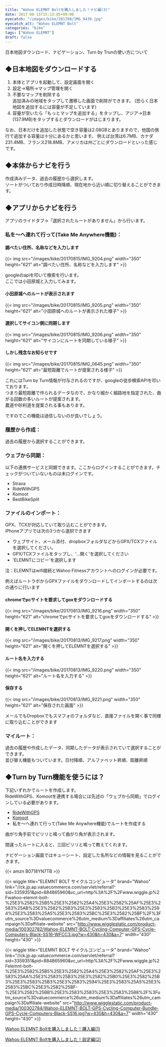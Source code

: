 ```yaml
---
title: "Wahoo ELEMNT Boltを購入しました！ナビ編(3)"
date: 2017-08-15T15:13:05+09:00
eyecatch: "/images/bike/201708/IMG_9439.jpg"
eyecatch_alt: "Wahoo ELEMNT Bolt"
categories: "bike"
tags: ["Wahoo ELEMNT"]
draft: false
---
```


日本地図ダウンロード、ナビゲーション、Turn by Trunの使い方について

<h2>◆日本地図をダウンロードする</h2>
<ol>
  <li>本体とアプリを起動して、設定画面を開く</li>
  <li>設定→場所→マップ管理を開く</li>
  <li>不要なマップを削除する<br />
追加済みの地域をタップして遷移した画面で削除ができます。
(恐らく日本地図を追加するには容量が不足しています)</li>
  <li>容量が空いたら「もっとマップを追加する」をタップし、アジア→日本(137.9MB)をタップするとダウンロードがはじまります。</li>
</ol>

なお、日本だけを追加した状態で空き容量は2.08GBとありますので、他国の旅行で追加する容量は十分にあるかと思います。
例えば台湾は6.7MB、カナダ231.4MB、フランス218.8MB、アメリカは州ごとにダウンロードといった感じです。

<h2>◆本体からナビを行う</h2>
<p>作成済みデータ、過去の履歴から選択します。<br />
ソートがついており作成日時降順、現在地から近い順に切り替えることができます。</p>

<h2>◆アプリからナビを行う</h2>
<p>アプリのライドタブ→「選択されたルートがありません」から行います。</p>

<h3>私を〜へ連れて行って(Take Me Anywhere機能)：</h3>
<h4>調べたい住所、名称などを入力します</h4>
{{< img src="/images/bike/20170815/IMG_9204.png" width="350" height="621" alt="調べたい住所、名称などを入力します" >}}

<p>googleのapiを叩いて検索を行います。<br>
ここでは小田原城と入力してみます。</p>

<h4>小田原城へのルートが表示されます</h4>
{{< img src="/images/bike/20170815/IMG_9205.png" width="350" height="621" alt="小田原城へのルートが表示された様子" >}}

<h4>選択してサイコン側に同期します</h4>
{{< img src="/images/bike/20170815/IMG_9206.png" width="350" height="621" alt="サイコンにルートを同期している様子" >}}

<h4>しかし残念なお知らせです</h4>
{{< img src="/images/bike/20170815/IMG_0645.png" width="350" height="621" alt="最短距離でルートが提案される様子" >}}
<p>これにはTurn by Turn情報が付与されるのですが、googleの徒歩検索APIを叩いております。<br>
つまり最短距離で作られるデータなので、かなり細かく細路地を指定された、曲がる回数の多いルートが提案されます。<br>
農道や砂利道を提案される事もあります。</p>

<p>ですのでこの機能は過信しないのが良いでしょう。</p>

<h3>履歴から作成：</h3>
<p>過去の履歴から選択することができます。</p>

<h3>ウェブから同期：</h3>
<p>以下の連携サービスと同期できます。ここからログインすることができます。チェックがついていないものは未ログインです。</p>

<ul>
  <li>Strava</li>
  <li>RideWithGPS</li>
  <li>Komoot</li>
  <li>BestBikeSplit</li>
</ul>

<h3>ファイルのインポート：</h3>
<p>GPX、TCXが対応していて取り込むことができます。<br />
iPhoneアプリでは次の3つから選択できます</p>

<ul>
  <li>ウェブサイト、メール添付、dropboxフォルダなどからGPX/TCXファイルを選択してください。</li>
  <li>GPX/TCXファイルをタップし、'…開く'を選択してください</li>
  <li>'ELEMNTにコピー'を選択します</li>
</ul>

注：ELEMNTはwifi接続とWahoo Fitnessアカウントへのログインが必要です。

<p>例えばルートラボからGPXファイルをダウンロードしてインポートするのは次の通りに行います</p>

<h4>chromeでpcサイトを要求してgoxをダウンロードする</h4>
{{< img src="/images/bike/20170813/IMG_9216.png" width="350" height="621" alt="chromeでpcサイトを要求してgoxをダウンロードする" >}}

<h4>開くを押してELEMNTを選択する</h4>
{{< img src="/images/bike/20170813/IMG_9217.png" width="350" height="621" alt="開くを押してELEMNTを選択する" >}}

<h4>ルート名を入力する</h4>
{{< img src="/images/bike/20170813/IMG_9220.png" width="350" height="621" alt="ルート名を入力する" >}}

<h4>保存する</h4>
{{< img src="/images/bike/20170813/IMG_9221.png" width="350" height="621" alt="保存された画面" >}}

<p>メールでもDropboxでもスマフォのフォルダなど、直接ファイルを開く事で同様に取り込むことができます</p>

<h3>マイルート：</h3>
<p>過去の履歴や作成したデータ、同期したデータが表示されていて選択することができます。<br />
並び替え機能もついています。日付降順、アルファベット昇順、距離昇順</p>

<h2>◆Turn by Turn機能を使うには？</h2>
<p>下記いずれかでルートを作成します。<br />RideWithGPS、Komootを連携する場合には先述の「ウェブから同期」でログインしている必要があります。</p>

<ul>
  <li><a href="https://ridewithgps.com/" target="_blank" rel="noopener">RideWithGPS</a></li>
  <li><a href="https://www.komoot.com/" target="_blank" rel="noopener">Komoot</a></li>
  <li>私を〜へ連れて行って(Take Me Anywhere機能)でルートを作成する</li>
</ul>

<p>曲がり角手前でピリリと鳴って曲がり角が表示されます。</p>
<p>間違ったルートに入ると、三回ピリリと鳴って教えてくれます。</p>
<p>ナビゲーション画面ではキューシート、設定した名所などの情報を見ることができます。</p>

{{< amzn B0718YN7TB >}}

{{< wiggle title="ELEMNT BOLT サイクルコンピュータ"
  brand="Wahoo"
  link="//ck.jp.ap.valuecommerce.com/servlet/referral?sid=3359351&pid=884865960&vc_url=http%3A%2F%2Fwww.wiggle.jp%2Fwahoo-elemnt-bolt-%25E3%2582%25B5%25E3%2582%25A4%25E3%2582%25AF%25E3%2583%25AB%25E3%2582%25B3%25E3%2583%25B3%25E3%2583%2594%25E3%2583%25A5%25E3%2583%25BC%25E3%2582%25BF%2F%3Futm_source%3Dvaluecommerce%26utm_medium%3Daffiliates%26utm_campaign%3Daffiliate-website"
  src="http://www.wigglestatic.com/product-media/100302782/Wahoo-ELEMNT-BOLT-Cycling-Computer-GPS-Cycle-Computers-Black-SS16-WFCC3.jpg?w=430&h=430&a=7" width="430" height="430" >}}

{{< wiggle title="ELEMNT BOLT サイクルコンピュータ"
  brand="Wahoo"
  link="//ck.jp.ap.valuecommerce.com/servlet/referral?sid=3359351&pid=884865960&vc_url=http%3A%2F%2Fwww.wiggle.jp%2Felemnt-bolt-%25E3%2582%25B5%25E3%2582%25A4%25E3%2582%25AF%25E3%2583%25AA%25E3%2583%25B3%25E3%2582%25B0%25E3%2582%25B3%25E3%2583%25B3%25E3%2583%2594%25E3%2583%25A5%25E3%2583%25BC%25E3%2582%25BF-%25E3%2582%25BB%25E3%2583%2583%25E3%2583%2588%2F%3Futm_source%3Dvaluecommerce%26utm_medium%3Daffiliates%26utm_campaign%3Daffiliate-website"
  src="http://www.wigglestatic.com/product-media/100302784/Wahoo-ELEMNT-BOLT-GPS-Cycling-Computer-Bundle-GPS-Cycle-Computers-Black-SS16.jpg?w=430&h=430&a=7" width="430" height="430" >}}

<p><a href="http://harapeko.wktk.so/bike/20170813/" target="_blank" rel="noopener">Wahoo ELEMNT Boltを購入しました！購入編(1)</a></p>
<p><a href="http://harapeko.wktk.so/bike/20170814/" target="_blank" rel="noopener">Wahoo ELEMNT Boltを購入しました！設定編(2)</a></p>